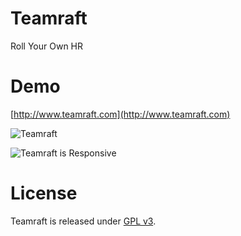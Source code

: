 # Teamraft

Roll Your Own HR

# Demo

[http://www.teamraft.com](http://www.teamraft.com)

![Teamraft](https://dl.dropboxusercontent.com/u/176100/Teamraft/teamraft.gif)

![Teamraft is Responsive](https://dl.dropboxusercontent.com/u/176100/Teamraft/teamraft-responsive.gif)

# License

Teamraft is released under [GPL v3](http://opensource.org/licenses/gpl-3.0.html).
